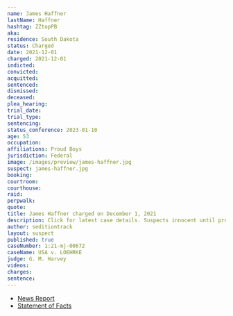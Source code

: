 ```yaml
---
name: James Haffner
lastName: Haffner
hashtag: ZZtopPB
aka:
residence: South Dakota
status: Charged
date: 2021-12-01
charged: 2021-12-01
indicted:
convicted:
acquitted:
sentenced:
dismissed:
deceased:
plea_hearing:
trial_date:
trial_type:
sentencing:
status_conference: 2023-01-10
age: 53
occupation:
affiliations: Proud Boys
jurisdiction: Federal
image: /images/preview/james-haffner.jpg
suspect: james-haffner.jpg
booking:
courtroom:
courthouse:
raid:
perpwalk:
quote:
title: James Haffner charged on December 1, 2021
description: Click for latest case details. Suspects innocent until proven guilty.
author: seditiontrack
layout: suspect
published: true
caseNumber: 1:21-mj-00672
caseName: USA v. LOEHRKE
judge: G. M. Harvey
videos:
charges:
sentence:
---
```


- [News Report](https://www.washingtonpost.com/dc-md-va/2021/12/03/proud-boys-charged-powell-id/)
- [Statement of Facts](https://www.justice.gov/usao-dc/case-multi-defendant/file/1459171/download)
